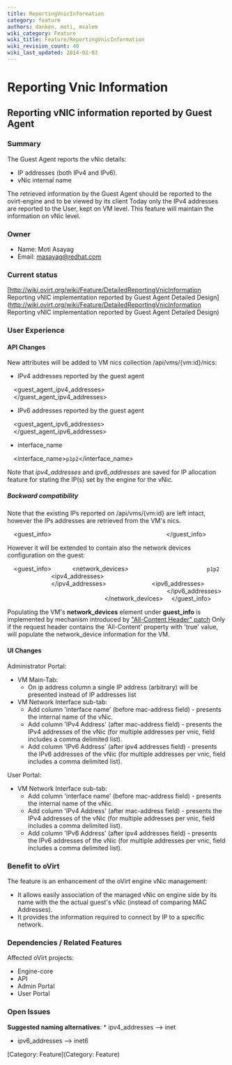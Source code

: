 ```yaml
---
title: ReportingVnicInformation
category: feature
authors: danken, moti, msalem
wiki_category: Feature
wiki_title: Feature/ReportingVnicInformation
wiki_revision_count: 40
wiki_last_updated: 2014-02-03
---
```


# Reporting Vnic Information

## Reporting vNIC information reported by Guest Agent

### Summary

The Guest Agent reports the vNic details:

*   IP addresses (both IPv4 and IPv6).
*   vNic internal name

The retrieved information by the Guest Agent should be reported to the ovirt-engine and to be viewed by its client
Today only the IPv4 addresses are reported to the User, kept on VM level. This feature will maintain the information on vNic level.

### Owner

*   Name: Moti Asayag
*   Email: masayag@redhat.com

### Current status

[http://wiki.ovirt.org/wiki/Feature/DetailedReportingVnicInformation Reporting vNIC implementation reported by Guest Agent Detailed Design](http://wiki.ovirt.org/wiki/Feature/DetailedReportingVnicInformation Reporting vNIC implementation reported by Guest Agent Detailed Design)

### User Experience

#### API Changes

New attributes will be added to VM nics collection /api/vms/{vm:id}/nics:

*   IPv4 addresses reported by the guest agent

`  `<guest_agent_ipv4_addresses>
`      `<ip address="1.1.1.1"/>
`      `<ip address="2.2.2.2"/>
`  `</guest_agent_ipv4_addresses>

*   IPv6 addresses reported by the guest agent

`  `<guest_agent_ipv6_addresses>
`      `<ip address="2001:0db8:85a3:0042:0000:8a2e:0370:7335"/>
`      `<ip address="2001:0db8:85a3:0042:0000:8a2e:0370:7336"/>
`  `</guest_agent_ipv6_addresses>

*   interface_name

`  `<interface_name>`p1p2`</interface_name>

Note that *ipv4_addresses* and *ipv6_addresses* are saved for IP allocation feature for stating the IP(s) set by the engine for the vNic.

##### Backward compatibility

Note that the existing IPs reported on /api/vms/{vm:id} are left intact, however the IPs addresses are retrieved from the VM's nics.

`  `<guest_info>
`      `<ips>
`          `<ip address="1.1.1.1"/>
`          `<ip address="2.2.2.2"/>
`      `</ips>
`  `</guest_info>

However it will be extended to contain also the network devices configuration on the guest:

`  `<guest_info>
`      `<network_devices>
`          `<interface>
`              `<name>`p1p2`</name>
`              `<ipv4_addresses>
`                  `<ip address="1.1.1.1"/>
`                  `<ip address="2.2.2.2"/>
`              `</ipv4_addresses>
`              `<ipv6_addresses>
`                  `<ip address="2001:0db8:85a3:0042:0000:8a2e:0370:7335"/>
`                  `<ip address="2001:0db8:85a3:0042:0000:8a2e:0370:7336"/>
`              `</ipv6_addresses>
`              `<mac address="AA:AA:AA:AA:AA:AA"/>
`          `</interface>
`      `</network_devices>
`  `</guest_info>

Populating the VM's **network_devices** element under **guest_info** is implemented by mechanism introduced by ["All-Content Header" patch](http://gerrit.ovirt.org/#/c/9018)
Only if the request header contains the 'All-Content' property with 'true' value, will populate the network_device information for the VM.

#### UI Changes

Administrator Portal:

*   VM Main-Tab:
    -   On ip address column a single IP address (arbitrary) will be presented instead of IP addresses list
*   VM Network Interface sub-tab:
    -   Add column 'interface name' (before mac-address field) - presents the internal name of the vNic.
    -   Add column 'IPv4 Address' (after mac-address field) - presents the IPv4 addresses of the vNic (for multiple addresses per vnic, field includes a comma delimited list).
    -   Add column 'IPv6 Address' (after ipv4 addresses field) - presents the IPv6 addresses of the vNic (for multiple addresses per vnic, field includes a comma delimited list).

User Portal:

*   VM Network Interface sub-tab:
    -   Add column 'interface name' (before mac-address field) - presents the internal name of the vNic.
    -   Add column 'IPv4 Address' (after mac-address field) - presents the IPv4 addresses of the vNic (for multiple addresses per vnic, field includes a comma delimited list).
    -   Add column 'IPv6 Address' (after ipv4 addresses field) - presents the IPv6 addresses of the vNic (for multiple addresses per vnic, field includes a comma delimited list).

### Benefit to oVirt

The feature is an enhancement of the oVirt engine vNic management:

*   It allows easily association of the managed vNic on engine side by its name with the the actual guest's vNic (instead of comparing MAC Addresses).
*   It provides the information required to connect by IP to a specific network.

### Dependencies / Related Features

Affected oVirt projects:

*   Engine-core
*   API
*   Admin Portal
*   User Portal

### Open Issues

**Suggested naming alternatives**:
\* ipv4_addresses --> inet

*   ipv6_addresses --> inet6

[Category: Feature](Category: Feature)
